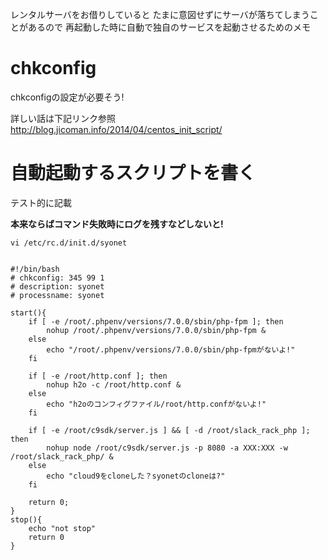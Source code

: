 レンタルサーバをお借りしていると
たまに意図せずにサーバが落ちてしまうことがあるので
再起動した時に自動で独自のサービスを起動させるためのメモ

# chkconfig

chkconfigの設定が必要そう!

詳しい話は下記リンク参照
http://blog.jicoman.info/2014/04/centos_init_script/

# 自動起動するスクリプトを書く

テスト的に記載

**本来ならばコマンド失敗時にログを残すなどしないと!**

```
vi /etc/rc.d/init.d/syonet
```

``` /etc/rc.d/init.d/syonet

#!/bin/bash
# chkconfig: 345 99 1
# description: syonet
# processname: syonet

start(){
    if [ -e /root/.phpenv/versions/7.0.0/sbin/php-fpm ]; then
        nohup /root/.phpenv/versions/7.0.0/sbin/php-fpm &
    else
        echo "/root/.phpenv/versions/7.0.0/sbin/php-fpmがないよ!"
    fi

    if [ -e /root/http.conf ]; then
        nohup h2o -c /root/http.conf &
    else
        echo "h2oのコンフィグファイル/root/http.confがないよ!"
    fi

    if [ -e /root/c9sdk/server.js ] && [ -d /root/slack_rack_php ]; then
        nohup node /root/c9sdk/server.js -p 8080 -a XXX:XXX -w /root/slack_rack_php/ &
    else
        echo "cloud9をcloneした？syonetのcloneは?"
    fi

    return 0;
}
stop(){
    echo "not stop"
    return 0
}

